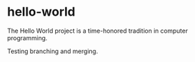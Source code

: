 # hello-world
The Hello World project is a time-honored tradition in computer programming.

Testing branching and merging.
